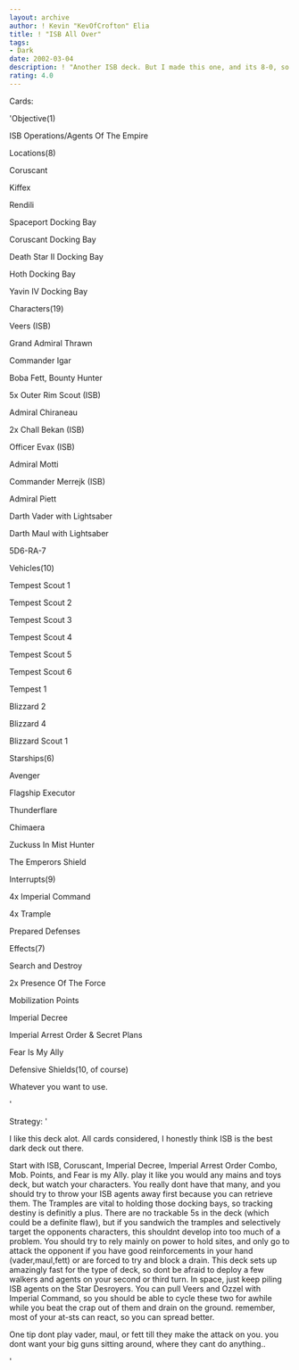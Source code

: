 ```yaml
---
layout: archive
author: ! Kevin "KevOfCrofton" Elia
title: ! "ISB All Over"
tags:
- Dark
date: 2002-03-04
description: ! "Another ISB deck. But I made this one, and its 8-0, so naturally i think its better."
rating: 4.0
---
```

Cards: 

'Objective(1)

ISB Operations/Agents Of The Empire


Locations(8)

Coruscant

Kiffex

Rendili

 Spaceport Docking Bay

Coruscant Docking Bay

Death Star II Docking Bay

Hoth Docking Bay

Yavin IV Docking Bay


Characters(19)

Veers (ISB)

Grand Admiral Thrawn

Commander Igar

Boba Fett, Bounty Hunter

5x Outer Rim Scout (ISB)

Admiral Chiraneau

2x Chall Bekan (ISB)

Officer Evax (ISB)

Admiral Motti

Commander Merrejk (ISB)

Admiral Piett

Darth Vader with Lightsaber

Darth Maul with Lightsaber

5D6-RA-7


Vehicles(10)

Tempest Scout 1

Tempest Scout 2

Tempest Scout 3

Tempest Scout 4

Tempest Scout 5

Tempest Scout 6

Tempest 1

Blizzard 2

Blizzard 4

Blizzard Scout 1


Starships(6)

Avenger

Flagship Executor

Thunderflare

Chimaera

Zuckuss In Mist Hunter

The Emperors Shield


Interrupts(9)

4x Imperial Command

4x Trample

Prepared Defenses


Effects(7)

Search and Destroy

2x Presence Of The Force

Mobilization Points

Imperial Decree

Imperial Arrest Order & Secret Plans

Fear Is My Ally


Defensive Shields(10, of course)

Whatever you want to use.

'

Strategy: '

I like this deck alot. All cards considered, I honestly think ISB is the best dark deck out there.


Start with ISB, Coruscant, Imperial Decree, Imperial Arrest Order Combo, Mob. Points, and Fear is my Ally. play it like you would any mains and toys deck, but watch your characters. You really dont have that many, and you should try to throw your ISB agents away first because you can retrieve them. The Tramples are vital to holding those docking bays, so tracking destiny is definitly a plus. There are no trackable 5s in the deck (which could be a definite flaw), but if you sandwich the tramples and selectively target the opponents characters, this shouldnt develop into too much of a problem. You should try to rely mainly on power to hold sites, and only go to attack the opponent if you have good reinforcements in your hand (vader,maul,fett) or are forced to try and block a drain. This deck sets up amazingly fast for the type of deck, so dont be afraid to deploy a few walkers and agents on your second or third turn. In space, just keep piling ISB agents on the Star Desroyers. You can pull Veers and Ozzel with Imperial Command, so you should be able to cycle these two for awhile while you beat the crap out of them and drain on the ground. remember, most of your at-sts can react, so you can spread better.


One tip dont play vader, maul, or fett till they make the attack on you. you dont want your big guns sitting around, where they cant do anything..

'